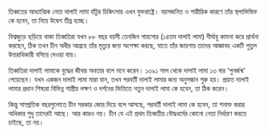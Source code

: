 তিব্বতের আধ্যাত্মিক নেতা দালাই লামা হাঁটুর চিকিৎসায় এখন যুক্তরাষ্ট্রে। বয়সজনিত ও শারীরিক কারণে তাঁর স্থলাভিষিক্ত কে হবেন, তা নিয়ে উদ্বেগ তীব্র হচ্ছে।

বিশ্বজুড়ে ছড়িয়ে থাকা তিব্বতিরা যখন ৮৮ বছর বয়সী তেনজিন গায়সোর (১৪তম দালাই লামা) দীর্ঘায়ু কামনা করে প্রার্থনা করছেন, ঠিক তখন চীন অধীর আগ্রহে তাঁর মৃত্যুর জন্য অপেক্ষা করছে, যাতে তাঁর জায়গায় তাদের আজ্ঞাবহ একটি পুতুল উত্তরাধিকারী বসিয়ে দেওয়া যায়। 

তিব্বতিরা দালাই লামাকে বুদ্ধের জীবন্ত অবতার বলে মনে করেন। ১৩৯১ সাল থেকে দালাই লামা ১৩ বার ‘পুনর্জন্ম’ পেয়েছেন। যখন একজন দালাই লামা মারা যান, তখন পরবর্তী দালাই লামার জন্য অনুসন্ধান শুরু হয়। প্রয়াত দালাই লামার প্রধান শিষ্যরা বিভিন্ন শাস্ত্রীয় লক্ষণ ও দর্শনের ভিত্তিতে নতুন দালাই লামা কে হবেন, তা ঠিক করেন।

কিন্তু সাম্প্রতিক বছরগুলোতে চীন সরকার জোর দিয়ে বলে আসছে, পরবর্তী দালাই লামা কে হবেন, তা শনাক্ত করার অধিকার শুধু তাদেরই আছে। আর কারও নয়। চীন যে এই প্রথম তিব্বতীয় বৌদ্ধধর্মের কোনো নেতা নির্ধারণ করতে চাইছে, তা নয়। 
